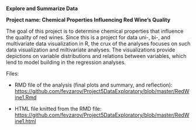 **Explore and Summarize Data**

**Project name: Chemical Properties Influencing Red Wine’s Quality**

The goal of this project is to determine chemical properties that influence the quality of red wines. Since this is a project for data uni-, bi-, and multivariate data visualization in R, the crux of the analyses focuses on such data visualization and miltivariate analyses. The visualizations provide depictions on variable distributions and relations between variables, which lend to model building in the regression analyses.

Files:

* RMD file of the analysis (final plots and summary, and reflection): https://github.com/fevzarov/Project5DataExploratory/blob/master/RedWine1.Rmd

* HTML file knitted from the RMD file: https://github.com/fevzarov/Project5DataExploratory/blob/master/RedWine1.html
